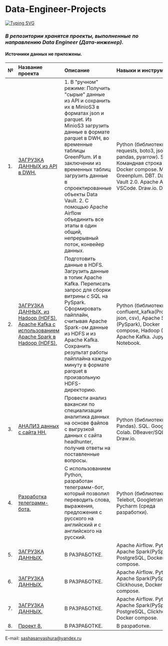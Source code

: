 # Data-Engineer-Projects

[![Typing SVG](https://readme-typing-svg.herokuapp.com?font=Fira+Code&pause=1000&color=4EF752&width=435&lines=%D0%A4%D0%B8%D0%BB%D0%BE%D0%BD%D0%B5%D0%BD%D0%BA%D0%BE;%D0%90%D0%BB%D0%B5%D0%BA%D1%81%D0%B0%D0%BD%D0%B4%D1%80)](https://git.io/typing-svg)

### *В репозитории хранятся проекты, выполненные по направлению Data Engineer (Дата-инженер).*
#### Источники данных не приложены.

|   № |    Название проекта  |   Описание |  Навыки и инструменты |
|:----|:---------------------|:---------|:----------------------|
|   1.  |   [ЗАГРУЗКА ДАННЫХ из API в DWH.](https://github.com/brrndalex/Data-Engineer-Projects/tree/main/%D0%97%D0%90%D0%93%D0%A0%D0%A3%D0%97%D0%9A%D0%90%20%D0%94%D0%90%D0%9D%D0%9D%D0%AB%D0%A5%20%D0%B8%D0%B7%20API%20%D0%B2%20DWH.)                   |  1. В "ручном" режиме: Получить "сырые" данные из API и сохранить их в MinioS3 в форматах json и parquet. Из MinioS3 загрузить данные в формате parquet в DWH, во временные таблицы GreenPlum. И в заключении из временных таблиц загрузить данные в спроектированные объекты Data Vault. 2. С помощью Аpache Airflow объединить все этапы в один общий, непрерывный поток, конвейер данных.       |   Python (библиотеки: requests, boto3, json, pandas, pyarrow). SQL. Командная строка Linux. Docker compose. Minio. Greenplum. DBT. Data Vault 2.0. Apache Airflow. VSCode. Draw.io. DBeaver.                    |
|   2.  |    [ЗАГРУЗКА ДАННЫХ, из Hadoop (HDFS), Apache Kafka  с использованием Apache Spark в Hadoop (HDFS).](https://github.com/brrndalex/Data-Engineer-Projects/tree/main/%D0%97%D0%90%D0%93%D0%A0%D0%A3%D0%97%D0%9A%D0%90%20%D0%94%D0%90%D0%9D%D0%9D%D0%AB%D0%A5%2C%20%D0%B8%D0%B7%20Hadoop%20(HDFS)%2C%20Apache%20Kafka%20%D1%81%20%D0%B8%D1%81%D0%BF%D0%BE%D0%BB%D1%8C%D0%B7%D0%BE%D0%B2%D0%B0%D0%BD%D0%B8%D0%B5%D0%BC%20Apache%20Spark%20%D0%B2%20Hadoop%20(HDFS).)                          |   Подготовить данные в HDFS. Загрузить данные в топик Apache Kafka. Переписать запрос для сборки витрины с SQL на PySpark. Сформировать пайплайн, считывая Apache Spark-ом данные из HDFS и из Apache Kafka. Сохранить результат работы пайплайна каждую минуту в формате parquet в произвольную HDFS-директорию.      |  Python (библиотеки: confluent_kafka(Producer), json, csv), Apache Spark (PySpark), Docker compose, Hadoop (HDFS), Apache Kafka. Jupyter Notebook.                     |  
|   3.  |     [АНАЛИЗ данных с сайта НН.](https://github.com/brrndalex/Data-Engineer-Projects/tree/main/%D0%90%D0%9D%D0%90%D0%9B%D0%98%D0%97%20%D0%B4%D0%B0%D0%BD%D0%BD%D1%8B%D1%85%20%D1%81%20%D1%81%D0%B0%D0%B9%D1%82%D0%B0%20%D0%9D%D0%9D)                  |  Провести анализ вакансии по специализации аналитика данных на основе файлов с выгрузкой данных с сайта headhunter, получив ответы на поставленные вопросы.       |   Python (библиотеки: Pandas). SQL. Google Colab. DBeaver/SQLite. Draw.io.
|   4.  |   [Разработка телеграмм-бота.](https://github.com/brrndalex/Data-Engineer-Projects/tree/main/%D0%A0%D0%B0%D0%B7%D1%80%D0%B0%D0%B1%D0%BE%D1%82%D0%BA%D0%B0%20%D1%82%D0%B5%D0%BB%D0%B5%D0%B3%D1%80%D0%B0%D0%BC-%D0%B1%D0%BE%D1%82%D0%B0)         |   С использованием Python, разработан телеграмм-бот, который позволил переводить слова, выражения, предложения с русского на английский и с английского на русский.       |   Python (библиотеки: Telebot, Googletrans), Pycharm (среда разработки).|  
|   5.  |     [ЗАГРУЗКА ДАННЫХ.](https://github.com/brrndalex/Data-Engineer-Projects/tree/main/%D0%9F%D1%80%D0%BE%D0%B5%D0%BA%D1%82%205.)                 |    В РАЗРАБОТКЕ.      |  Apache Airflow. Python. Apache Spark(PySpark), PostgreSQL, Docker compose.                    |
|   6.  |     [ЗАГРУЗКА ДАННЫХ.](https://github.com/brrndalex/Data-Engineer-Projects/tree/main/%D0%9F%D1%80%D0%BE%D0%B5%D0%BA%D1%82%206.)                |    В РАЗРАБОТКЕ.      |   Apache Airflow. Python. Apache Spark(PySpark), Clickhouse, Docker compose.                    |
|   7.  |     [ЗАГРУЗКА ДАННЫХ.](https://github.com/brrndalex/Data-Engineer-Projects/tree/main/%D0%9F%D1%80%D0%BE%D0%B5%D0%BA%D1%82%207.)                 |    В РАЗРАБОТКЕ.      |   Apache Airflow. Python. Apache Spark(PySpark), PostgreSQL, Clickhouse, Docker compose.                    |
|   8.  |     [Проект 8.](https://github.com/brrndalex/Data-Engineer-Projects/tree/main/%D0%9F%D1%80%D0%BE%D0%B5%D0%BA%D1%82%208.)                |    В РАЗРАБОТКЕ.      |   В разработке.                    |


E-mail: sashasanyashura@yandex.ru
